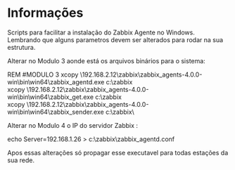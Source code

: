 # Informações
Scripts para facilitar a instalação do Zabbix Agente no Windows.
Lembrando que alguns parametros devem ser alterados para rodar na sua estrutura.

Alterar no Modulo 3 aonde está os arquivos binários para o sistema:

REM #MODULO 3
xcopy \\192.168.2.12\zabbix\zabbix_agents-4.0.0-win\bin\win64\zabbix_agentd.exe c:\zabbix\
xcopy \\192.168.2.12\zabbix\zabbix_agents-4.0.0-win\bin\win64\zabbix_get.exe c:\zabbix\
xcopy \\192.168.2.12\zabbix\zabbix_agents-4.0.0-win\bin\win64\zabbix_sender.exe c:\zabbix\

Alterar no Modulo 4 o IP do servidor Zabbix :

echo Server=192.168.1.26 > c:\zabbix\zabbix_agentd.conf

Apos essas alterações só propagar esse executavel para todas estações da sua rede.
